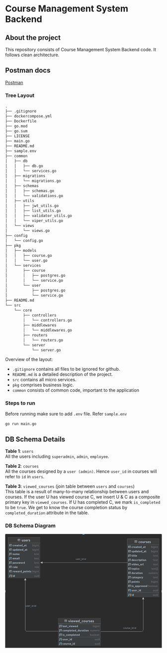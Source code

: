 # Course Management System Backend

## About the project

This repository consists of Course Management System Backend code. It follows clean architecture.

## Postman docs

[Postman](https://documenter.getpostman.com/view/18647190/VVdf5kWQ)

### Tree Layout

```tree
.
├── .gitignore
├── dockercompose.yml
├── Dockerfile
├── go.mod
├── go.sum
├── LICENSE
├── main.go
├── README.md
├── sample.env
├── common
│   ├── db
│   │   ├── db.go
│   │   └── services.go
│   ├── migrations
│   │   └── migrations.go
│   ├── schemas
│   │   ├── schemas.go
│   │   └── validations.go
│   ├── utils
│   │   ├── jwt_utils.go
│   │   ├── list_utils.go
│   │   ├── validator_utils.go
│   │   └── viper_utils.go
│   └── views
│       └── views.go
├── config
│   └── config.go
├── pkg
│   ├── models
│   │   ├── course.go
│   │   └── user.go
│   └── services
│       ├── course
│       │   ├── postgres.go
│       │   └── service.go
│       └── user
│           ├── postgres.go
│           └── service.go
├── README.md
└── src
    └── core
        ├── controllers
        │   └── controllers.go
        ├── middlewares
        │   └── middlewares.go
        ├── routers
        │   └── routers.go
        └── server
            └── server.go
```

Overview of the layout:

* `.gitignore` contains all files to be ignored for github.
* `README.md` is a detailed description of the project.
* `src` contains all micro services.
* `pkg` comprises business logic.
* `common` consists of common code, important to the application

### Steps to run

Before running make sure to add `.env` file. Refer `sample.env`

`go run main.go`


## DB Schema Details

<strong>Table 1</strong>: `users`<br/>
All the users including `superadmin`, `admin`, `employee`.

<strong>Table 2</strong>: `courses`<br/>
All the courses designed by a `user (admin)`. Hence `user_id`
in courses will refer to `id` in `users`.

<strong>Table 3</strong>: `viewed_courses` (join table between `users` and `courses`)<br/>
This table is a result of many-to-many relationship between
users and courses. If the user U has viewed course C, we insert U & C as a
composite primary key in `viewed_courses`. If U has completed C, we mark
`is_completed` to be `true`. We get to know the course completion status by
`completed_duration` attribute in the table.

### <strong>DB Schema Diagram</strong>
![image](/db_schema.png)